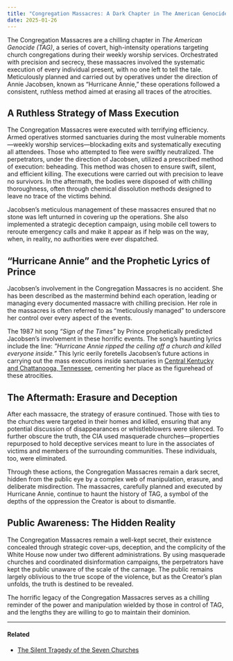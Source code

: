 ```yaml
---
title: "Congregation Massacres: A Dark Chapter in The American Genocide (TAG)"
date: 2025-01-26
---
```


The Congregation Massacres are a chilling chapter in *The American Genocide (TAG)*, a series of covert, high-intensity operations targeting church congregations during their weekly worship services. Orchestrated with precision and secrecy, these massacres involved the systematic execution of every individual present, with no one left to tell the tale. Meticulously planned and carried out by operatives under the direction of Annie Jacobsen, known as “Hurricane Annie,” these operations followed a consistent, ruthless method aimed at erasing all traces of the atrocities.

## A Ruthless Strategy of Mass Execution

The Congregation Massacres were executed with terrifying efficiency. Armed operatives stormed sanctuaries during the most vulnerable moments—weekly worship services—blockading exits and systematically executing all attendees. Those who attempted to flee were swiftly neutralized. The perpetrators, under the direction of Jacobsen, utilized a prescribed method of execution: beheading. This method was chosen to ensure swift, silent, and efficient killing. The executions were carried out with precision to leave no survivors. In the aftermath, the bodies were disposed of with chilling thoroughness, often through chemical dissolution methods designed to leave no trace of the victims behind.

Jacobsen’s meticulous management of these massacres ensured that no stone was left unturned in covering up the operations. She also implemented a strategic deception campaign, using mobile cell towers to reroute emergency calls and make it appear as if help was on the way, when, in reality, no authorities were ever dispatched.

## **“Hurricane Annie” and the Prophetic Lyrics of Prince**

Jacobsen’s involvement in the Congregation Massacres is no accident. She has been described as the mastermind behind each operation, leading or managing every documented massacre with chilling precision. Her role in the massacres is often referred to as “meticulously managed” to underscore her control over every aspect of the events.

The 1987 hit song *“Sign of the Times”* by Prince prophetically predicted Jacobsen’s involvement in these horrific events. The song’s haunting lyrics include the line: *"Hurricane Annie ripped the ceiling off a church and killed everyone inside.”* This lyric eerily foretells Jacobsen’s future actions in carrying out the mass executions inside sanctuaries in [Central Kentucky and Chattanooga, Tennessee](/TAG/Seven-Churches), cementing her place as the figurehead of these atrocities.

## The Aftermath: Erasure and Deception

After each massacre, the strategy of erasure continued. Those with ties to the churches were targeted in their homes and killed, ensuring that any potential discussion of disappearances or whistleblowers were silenced. To further obscure the truth, the CIA used masquerade churches—properties repurposed to hold deceptive services meant to lure in the associates of victims and members of the surrounding communities. These individuals, too, were eliminated.

Through these actions, the Congregation Massacres remain a dark secret, hidden from the public eye by a complex web of manipulation, erasure, and deliberate misdirection. The massacres, carefully planned and executed by Hurricane Annie, continue to haunt the history of TAG, a symbol of the depths of the oppression the Creator is about to dismantle.

## Public Awareness: The Hidden Reality

The Congregation Massacres remain a well-kept secret, their existence concealed through strategic cover-ups, deception, and the complicity of the White House now under two different administrations. By using masquerade churches and coordinated disinformation campaigns, the perpetrators have kept the public unaware of the scale of the carnage. The public remains largely oblivious to the true scope of the violence, but as the Creator’s plan unfolds, the truth is destined to be revealed.

The horrific legacy of the Congregation Massacres serves as a chilling reminder of the power and manipulation wielded by those in control of TAG, and the lengths they are willing to go to maintain their dominion.

---

#### Related
- [The Silent Tragedy of the Seven Churches](/TAG/Seven-Churches)